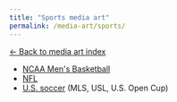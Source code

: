 ```yaml
---
title: "Sports media art"
permalink: /media-art/sports/
---
```

[&larr; Back to media art index]({{site.url}}/media-art/)

* [NCAA Men's Basketball](ncaa-mens-basketball/)
* [NFL](nfl/)
* [U.S. soccer](us-soccer/) (MLS, USL, U.S. Open Cup)
